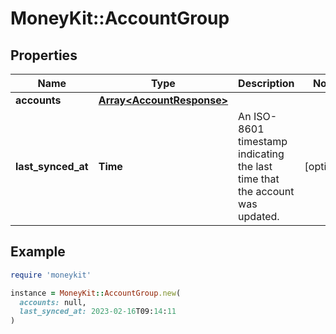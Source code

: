 # MoneyKit::AccountGroup

## Properties

| Name | Type | Description | Notes |
| ---- | ---- | ----------- | ----- |
| **accounts** | [**Array&lt;AccountResponse&gt;**](AccountResponse.md) |  |  |
| **last_synced_at** | **Time** | An ISO-8601 timestamp indicating the last time that the account was updated. | [optional] |

## Example

```ruby
require 'moneykit'

instance = MoneyKit::AccountGroup.new(
  accounts: null,
  last_synced_at: 2023-02-16T09:14:11
)
```

